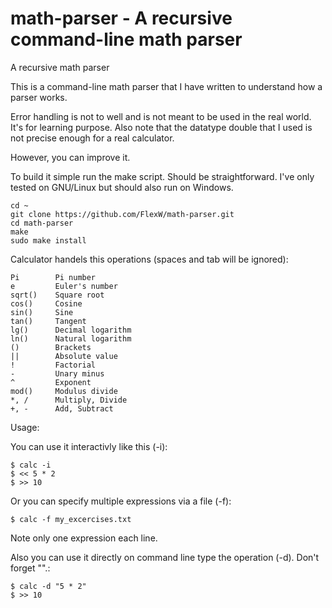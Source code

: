 # math-parser - A recursive command-line math parser
A recursive math parser

This is a command-line math parser that I have written to understand how a parser works.

Error handling is not to well and is not meant to be used in the real world. 
It's for learning purpose. 
Also note that the datatype double that I used is not precise enough for a real calculator.

However, you can improve it.

To build it simple run the make script. Should be straightforward. I've only tested on GNU/Linux but should also run on Windows.

```
cd ~
git clone https://github.com/FlexW/math-parser.git
cd math-parser
make
sudo make install
```

Calculator handels this operations (spaces and tab will be ignored):

    Pi        Pi number
    e         Euler's number
    sqrt()    Square root
    cos()     Cosine 
    sin()     Sine 
    tan()     Tangent 
    lg()      Decimal logarithm
    ln()      Natural logarithm
    ()        Brackets
    ||        Absolute value
    !         Factorial
    -         Unary minus
    ^         Exponent
    mod()     Modulus divide 
    *, /      Multiply, Divide 
    +, -      Add, Subtract

Usage:

You can use it interactivly like this (-i):

    $ calc -i
    $ << 5 * 2
    $ >> 10

Or you can specify multiple expressions via a file (-f):

    $ calc -f my_excercises.txt

Note only one expression each line.

Also you can use it directly on command line type the operation (-d). Don't forget "".:
    
    $ calc -d "5 * 2"
    $ >> 10

